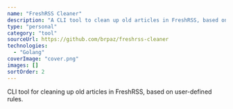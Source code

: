 ```yaml
---
name: "FreshRSS Cleaner"
description: "A CLI tool to clean up old articles in FreshRSS, based on user-defined rules."
type: "personal"
category: "tool"
sourceUrl: https://github.com/brpaz/freshrss-cleaner
technologies:
  - "Golang"
coverImage: "cover.png"
images: []
sortOrder: 2
---
```


CLI tool for cleaning up old articles in FreshRSS, based on user-defined rules.
